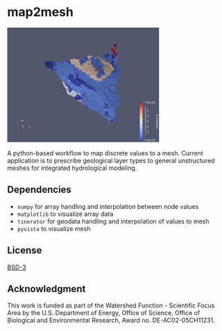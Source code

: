 # map2mesh

![figure](img/fig-layer-0021.png)

A python-based workflow to map discrete values to a mesh.  Current
application is to prescribe geological layer types to general
unstructured meshes for integrated hydrological modeling.

## Dependencies

* `numpy` for array handling and interpolation between node values
* `matplotlib` to visualize array data
* `tinerator` for geodata handling and interpolation of values to mesh
* `pyvista` to visualize mesh

## License

[BSD-3](./LICENSE)

## Acknowledgment

This work is funded as part of the Watershed Function - Scientific
Focus Area by the U.S. Department of Energy, Office of Science, Office
of Biological and Environmental Research, Award no. DE-AC02-05CH11231.
